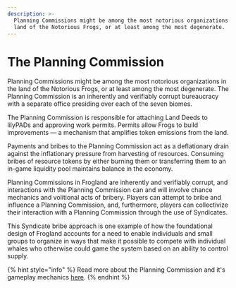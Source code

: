 ```yaml
---
description: >-
  Planning Commissions might be among the most notorious organizations in the
  land of the Notorious Frogs, or at least among the most degenerate.
---
```


# The Planning Commission

Planning Commissions might be among the most notorious organizations in the land of the Notorious Frogs, or at least among the most degenerate. The Planning Commission is an inherently and verifiably corrupt bureaucracy with a separate office presiding over each of the seven biomes.&#x20;

The Planning Commission is responsible for attaching Land Deeds to lilyPADs and approving work permits. Permits allow Frogs to build improvements — a mechanism that amplifies token emissions from the land.

Payments and bribes to the Planning Commission act as a deflationary drain against the inflationary pressure from harvesting of resources. Consuming bribes of resource tokens by either burning them or transferring them to an in-game liquidity pool maintains balance in the economy.

Planning Commissions in Frogland are inherently and verifiably corrupt, and interactions with the Planning Commission can and will involve chance mechanics and volitional acts of bribery. Players can attempt to bribe and influence a Planning Commission, and, furthermore, players can collectivize their interaction with a Planning Commission through the use of Syndicates.&#x20;

This Syndicate bribe approach is one example of how the foundational design of Frogland accounts for a need to enable individuals and small groups to organize in ways that make it possible to compete with individual whales who otherwise could game the system based on an ability to control supply.

{% hint style="info" %}
Read more about the Planning Commission and it's gameplay mechanics [here](../../../gameplay/land/the-planning-commission.md).&#x20;
{% endhint %}
